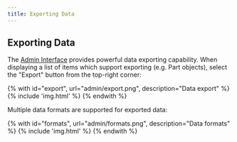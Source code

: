 ```yaml
---
title: Exporting Data
---
```


## Exporting Data

The [Admin Interface](../admin) provides powerful data exporting capability. When displaying a list of items which support exporting (e.g. Part objects), select the "Export" button from the top-right corner:

{% with id="export", url="admin/export.png", description="Data export" %}
{% include 'img.html' %}
{% endwith %}

Multiple data formats are supported for exported data:

{% with id="formats", url="admin/formats.png", description="Data formats" %}
{% include 'img.html' %}
{% endwith %}
